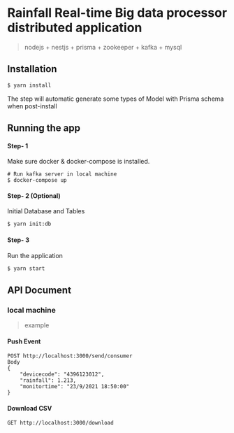 # Rainfall Real-time Big data processor distributed application 

> nodejs + nestjs + prisma + zookeeper + kafka + mysql

## Installation

```bash
$ yarn install
```
The step will automatic generate some types of Model with Prisma schema when post-install

## Running the app

#### Step- 1 
Make sure docker & docker-compose is installed. 

```
# Run kafka server in local machine
$ docker-compose up
```


#### Step- 2 (Optional)
Initial Database and Tables
```bash
$ yarn init:db

```


#### Step- 3
Run the application
```bash
$ yarn start

```

## API Document

### local machine
> example

#### Push Event
```
POST http://localhost:3000/send/consumer
Body 
{
    "devicecode": "4396123012",
    "rainfall": 1.213,
    "monitortime": "23/9/2021 18:50:00"
}

```

#### Download CSV
```
GET http://localhost:3000/download
```

